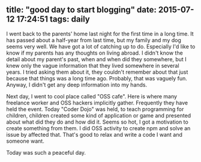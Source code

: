 title: "good day to start blogging"
date: 2015-07-12 17:24:51
tags: daily
---
I went back to the parents' home last night for the first time in a long time. It has passed about a half-year from last time, but my family and my dog seems very well. We have got a lot of catching up to do. Especially I'd like to know if my parents has any thoughts on living abroad. I didn't know the detail about my parent's past, when and when did they somewhere, but I knew only the vague information that they lived somewhere in several years. I tried asking them about it, they couldn't remember about that just because that things was a long time ago. Probably, that was vaguely fun. Anyway, I didn't get any deep information into my hands.

Next day, I went to cool place called "OSS cafe". Here is where many freelance worker and OSS hackers implicitly gather. Frequently they have held the event. Today "Coder Dojo" was held, to teach programming for children, children created some kind of application or game and presented about what did they do and how did it. Seems so hot, I got a motivation to create something from them. I did OSS activity to create npm and solve an issue by affected that. That's good to relax and write a code I want and someone want.

Today was such a peaceful day.
